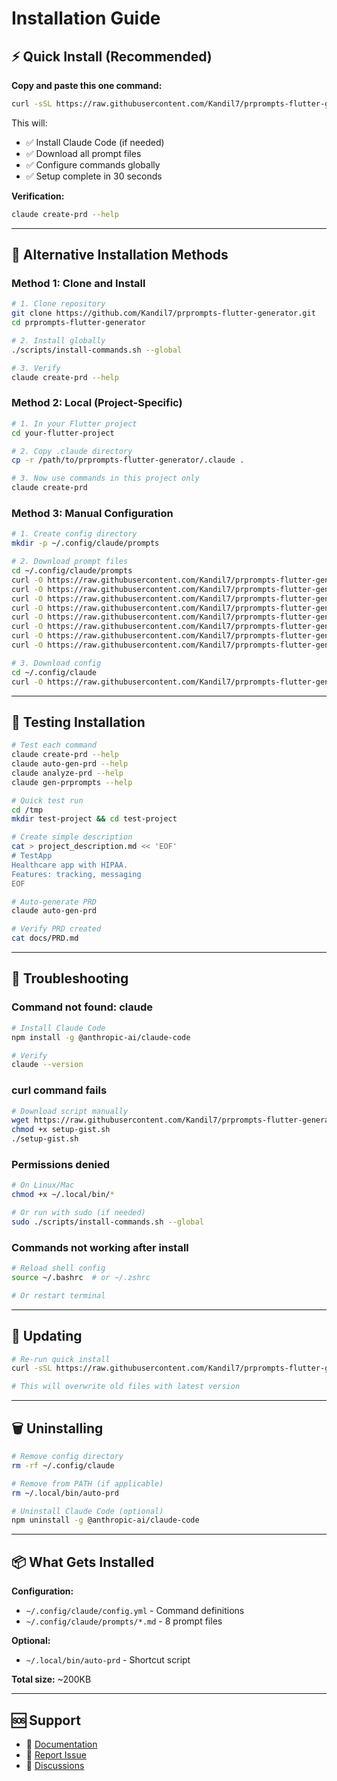 # Installation Guide

## ⚡ Quick Install (Recommended)

**Copy and paste this one command:**

```bash
curl -sSL https://raw.githubusercontent.com/Kandil7/prprompts-flutter-generator/master/scripts/setup-gist.sh | bash
```

This will:
- ✅ Install Claude Code (if needed)
- ✅ Download all prompt files
- ✅ Configure commands globally
- ✅ Setup complete in 30 seconds

**Verification:**
```bash
claude create-prd --help
```

---

## 🔧 Alternative Installation Methods

### Method 1: Clone and Install

```bash
# 1. Clone repository
git clone https://github.com/Kandil7/prprompts-flutter-generator.git
cd prprompts-flutter-generator

# 2. Install globally
./scripts/install-commands.sh --global

# 3. Verify
claude create-prd --help
```

### Method 2: Local (Project-Specific)

```bash
# 1. In your Flutter project
cd your-flutter-project

# 2. Copy .claude directory
cp -r /path/to/prprompts-flutter-generator/.claude .

# 3. Now use commands in this project only
claude create-prd
```

### Method 3: Manual Configuration

```bash
# 1. Create config directory
mkdir -p ~/.config/claude/prompts

# 2. Download prompt files
cd ~/.config/claude/prompts
curl -O https://raw.githubusercontent.com/Kandil7/prprompts-flutter-generator/master/.claude/prompts/generate-prd.md
curl -O https://raw.githubusercontent.com/Kandil7/prprompts-flutter-generator/master/.claude/prompts/auto-generate-prd.md
curl -O https://raw.githubusercontent.com/Kandil7/prprompts-flutter-generator/master/.claude/prompts/analyze-prd.md
curl -O https://raw.githubusercontent.com/Kandil7/prprompts-flutter-generator/master/.claude/prompts/prprompts-generator.md
curl -O https://raw.githubusercontent.com/Kandil7/prprompts-flutter-generator/master/.claude/prompts/phase-1-core.md
curl -O https://raw.githubusercontent.com/Kandil7/prprompts-flutter-generator/master/.claude/prompts/phase-2-quality.md
curl -O https://raw.githubusercontent.com/Kandil7/prprompts-flutter-generator/master/.claude/prompts/phase-3-demo.md
curl -O https://raw.githubusercontent.com/Kandil7/prprompts-flutter-generator/master/.claude/prompts/single-file-generator.md

# 3. Download config
cd ~/.config/claude
curl -O https://raw.githubusercontent.com/Kandil7/prprompts-flutter-generator/master/.claude/config.yml
```

---

## 🧪 Testing Installation

```bash
# Test each command
claude create-prd --help
claude auto-gen-prd --help
claude analyze-prd --help
claude gen-prprompts --help

# Quick test run
cd /tmp
mkdir test-project && cd test-project

# Create simple description
cat > project_description.md << 'EOF'
# TestApp
Healthcare app with HIPAA.
Features: tracking, messaging
EOF

# Auto-generate PRD
claude auto-gen-prd

# Verify PRD created
cat docs/PRD.md
```

---

## 🐛 Troubleshooting

### Command not found: claude

```bash
# Install Claude Code
npm install -g @anthropic-ai/claude-code

# Verify
claude --version
```

### curl command fails

```bash
# Download script manually
wget https://raw.githubusercontent.com/Kandil7/prprompts-flutter-generator/master/scripts/setup-gist.sh
chmod +x setup-gist.sh
./setup-gist.sh
```

### Permissions denied

```bash
# On Linux/Mac
chmod +x ~/.local/bin/*

# Or run with sudo (if needed)
sudo ./scripts/install-commands.sh --global
```

### Commands not working after install

```bash
# Reload shell config
source ~/.bashrc  # or ~/.zshrc

# Or restart terminal
```

---

## 🔄 Updating

```bash
# Re-run quick install
curl -sSL https://raw.githubusercontent.com/Kandil7/prprompts-flutter-generator/master/scripts/setup-gist.sh | bash

# This will overwrite old files with latest version
```

---

## 🗑️ Uninstalling

```bash
# Remove config directory
rm -rf ~/.config/claude

# Remove from PATH (if applicable)
rm ~/.local/bin/auto-prd

# Uninstall Claude Code (optional)
npm uninstall -g @anthropic-ai/claude-code
```

---

## 📦 What Gets Installed

**Configuration:**
- `~/.config/claude/config.yml` - Command definitions
- `~/.config/claude/prompts/*.md` - 8 prompt files

**Optional:**
- `~/.local/bin/auto-prd` - Shortcut script

**Total size:** ~200KB

---

## 🆘 Support

- 📖 [Documentation](https://github.com/Kandil7/prprompts-flutter-generator)
- 🐛 [Report Issue](https://github.com/Kandil7/prprompts-flutter-generator/issues)
- 💬 [Discussions](https://github.com/Kandil7/prprompts-flutter-generator/discussions)
